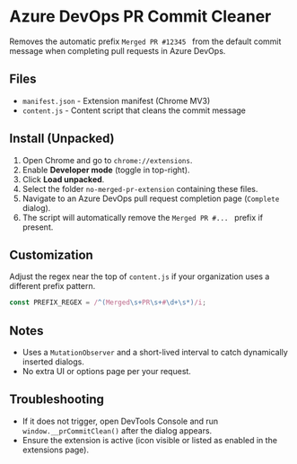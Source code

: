 # Azure DevOps PR Commit Cleaner

Removes the automatic prefix `Merged PR #12345 ` from the default commit message when completing pull requests in Azure DevOps.

## Files
- `manifest.json` - Extension manifest (Chrome MV3)
- `content.js` - Content script that cleans the commit message

## Install (Unpacked)
1. Open Chrome and go to `chrome://extensions`.
2. Enable **Developer mode** (toggle in top-right).
3. Click **Load unpacked**.
4. Select the folder `no-merged-pr-extension` containing these files.
5. Navigate to an Azure DevOps pull request completion page (`Complete` dialog).
6. The script will automatically remove the `Merged PR #... ` prefix if present.

## Customization
Adjust the regex near the top of `content.js` if your organization uses a different prefix pattern.
```js
const PREFIX_REGEX = /^(Merged\s+PR\s+#\d+\s*)/i;
```

## Notes
- Uses a `MutationObserver` and a short-lived interval to catch dynamically inserted dialogs.
- No extra UI or options page per your request.

## Troubleshooting
- If it does not trigger, open DevTools Console and run `window.__prCommitClean()` after the dialog appears.
- Ensure the extension is active (icon visible or listed as enabled in the extensions page).
